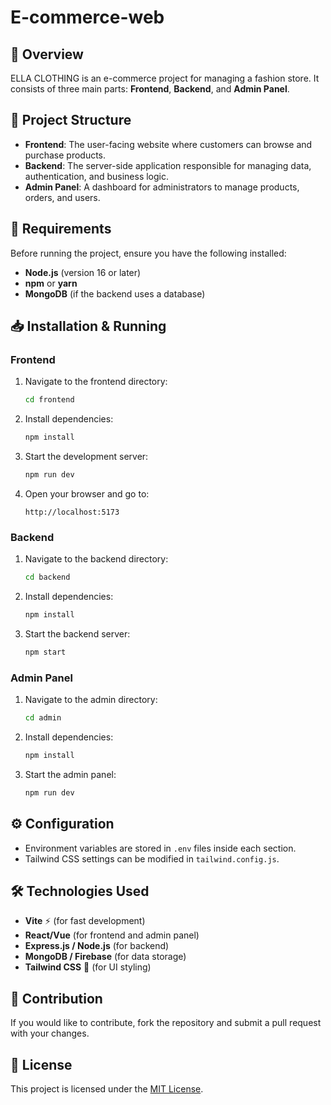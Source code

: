 # E-commerce-web

## 📌 Overview
ELLA CLOTHING is an e-commerce project for managing a fashion store. It consists of three main parts: **Frontend**, **Backend**, and **Admin Panel**.

## 📂 Project Structure
- **Frontend**: The user-facing website where customers can browse and purchase products.
- **Backend**: The server-side application responsible for managing data, authentication, and business logic.
- **Admin Panel**: A dashboard for administrators to manage products, orders, and users.

## 🚀 Requirements
Before running the project, ensure you have the following installed:
- **Node.js** (version 16 or later)
- **npm** or **yarn**
- **MongoDB** (if the backend uses a database)

## 📥 Installation & Running

### Frontend
1. Navigate to the frontend directory:
   ```bash
   cd frontend
   ```
2. Install dependencies:
   ```bash
   npm install
   ```
3. Start the development server:
   ```bash
   npm run dev
   ```
4. Open your browser and go to:
   ```
   http://localhost:5173
   ```

### Backend
1. Navigate to the backend directory:
   ```bash
   cd backend
   ```
2. Install dependencies:
   ```bash
   npm install
   ```
3. Start the backend server:
   ```bash
   npm start
   ```

### Admin Panel
1. Navigate to the admin directory:
   ```bash
   cd admin
   ```
2. Install dependencies:
   ```bash
   npm install
   ```
3. Start the admin panel:
   ```bash
   npm run dev
   ```

## ⚙️ Configuration
- Environment variables are stored in `.env` files inside each section.
- Tailwind CSS settings can be modified in `tailwind.config.js`.

## 🛠️ Technologies Used
- **Vite** ⚡ (for fast development)
- **React/Vue** (for frontend and admin panel)
- **Express.js / Node.js** (for backend)
- **MongoDB / Firebase** (for data storage)
- **Tailwind CSS** 🎨 (for UI styling)

## 🤝 Contribution
If you would like to contribute, fork the repository and submit a pull request with your changes.

## 📜 License
This project is licensed under the [MIT License](LICENSE).

